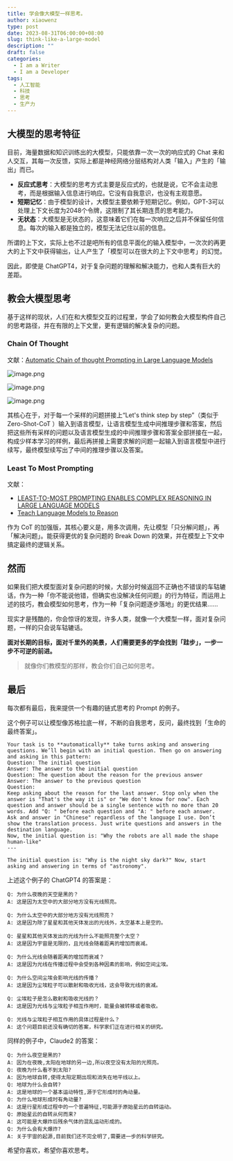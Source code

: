 ```yaml
---
title: 学会像大模型一样思考。
author: xiaowenz
type: post
date: 2023-08-31T06:00:00+08:00
slug: think-like-a-large-model
description: ""
draft: false
categories:
  - I am a Writer
  - I am a Developer
tags:
  - 人工智能
  - 科技
  - 思考
  - 生产力
---
```


## 大模型的思考特征

目前，海量数据和知识训练出的大模型，只能依靠一次一次的响应式的 Chat 来和人交互，其每一次反馈，实际上都是神经网络分层结构对人类「输入」产生的「输出」而已。

- **反应式思考**：大模型的思考方式主要是反应式的，也就是说，它不会主动思考，而是根据输入信息进行响应。它没有自我意识，也没有主观意愿。
- **短期记忆**：由于模型的设计，大模型主要依赖于短期记忆。例如，GPT-3可以处理上下文长度为2048个令牌，这限制了其长期连贯的思考能力。
- **无状态**：大模型是无状态的，这意味着它们在每一次响应之后并不保留任何信息。每次的输入都是独立的，模型无法记住以前的信息。

所谓的上下文，实际上也不过是吧所有的信息平面化的输入模型中，一次次的再更大的上下文中获得输出，让人产生了「模型可以在很大的上下文中思考」的幻觉。

因此，即使是 ChatGPT4，对于复杂问题的理解和解决能力，也和人类有巨大的差距。

## 教会大模型思考

基于这样的现状，人们在和大模型交互的过程里，学会了如何教会大模型构件自己的思考路径，并在有限的上下文里，更有逻辑的解决复杂的问题。

### Chain Of Thought

文献：[Automatic Chain of thought Prompting in Large Language Models](https://arxiv.org/abs/2210.03493)

![image.png](https://vip2.loli.io/2023/08/31/QVCzXEMawUS6GR9.png)

![image.png](https://vip2.loli.io/2023/08/31/k4YtKnBDEpMdozG.png)

![image.png](https://vip2.loli.io/2023/08/31/2VgqKIdybzE4wjf.png)

其核心在于，对于每一个采样的问题拼接上“Let's think step by step”（类似于 Zero-Shot-CoT ）输入到语言模型，让语言模型生成中间推理步骤和答案，然后把这些所有采样的问题以及语言模型生成的中间推理步骤和答案全部拼接在一起，构成少样本学习的样例，最后再拼接上需要求解的问题一起输入到语言模型中进行续写，最终模型续写出了中间的推理步骤以及答案。

### Least To Most Prompting

文献：

- [LEAST-TO-MOST PROMPTING ENABLES COMPLEX REASONING IN LARGE LANGUAGE MODELS](https://arxiv.org/abs/2205.10625)
- [Teach Language Models to Reason](http://dennyzhou.github.io/Teach-LLMs-to-Reason-KDD-2023.pdf)

作为 CoT 的加强版，其核心要义是，用多次调用，先让模型「只分解问题」，再「解决问题」。能获得更优的复杂问题的 Break Down 的效果，并在模型上下文中搞定最终的逻辑关系。

## 然而

如果我们把大模型面对复杂问题的时候，大部分时候返回不正确也不错误的车轱辘话，作为一种「你不能说他错，但确实也没解决任何问题」的行为特征，而运用上述的技巧，教会模型如何思考，作为一种「复杂问题逐步落地」的更优结果……

现实才是残酷的，你会惊讶的发现，许多人类，就像一个大模型一样，面对复杂问题，一样的只会说车轱辘话。

**面对长期的目标，面对千里外的美景，人们需要更多的学会找到「跬步」，一步一步不可逆的前进。**

> 就像你们教模型的那样，教会你们自己如何思考。

## 最后

每次都有最后，我来提供一个有趣的链式思考的 Prompt 的例子。

这个例子可以让模型像苏格拉底一样，不断的自我思考，反问，最终找到「生命的最终答案」。

```
Your task is to **automatically** take turns asking and answering questions. We’ll begin with an initial question. Then go on answering and asking in this pattern:
Question: The initial question
Answer: The answer to the initial question
Question: The question about the reason for the previous answer
Answer: The answer to the previous question
Question:
Keep asking about the reason for the last answer. Stop only when the answer is "That's the way it is" or "We don't know for now". Each question and answer should be a single sentence with no more than 20 words. Add "Q: " before each question and "A: " before each answer.
Ask and answer in "Chinese" regardless of the language I use. Don’t show the translation process. Just write questions and answers in the destination language.
Now, the initial question is: "Why the robots are all made the shape human-like"
---

The initial question is: "Why is the night sky dark?" Now, start asking and answering in terms of "astronomy".
```

上述这个例子的 ChatGPT4 的答案是：

```
Q: 为什么夜晚的天空是黑的？
A: 这是因为太空中的大部分地方没有光线照亮。

Q: 为什么太空中的大部分地方没有光线照亮？
A: 这是因为除了星星和其他天体发出的光线外，太空基本上是空的。

Q: 星星和其他天体发出的光线为什么不能照亮整个太空？
A: 这是因为宇宙是无限的，且光线会随着距离的增加而衰减。

Q: 为什么光线会随着距离的增加而衰减？
A: 这是因为光线在传播过程中会受到各种因素的影响，例如空间尘埃。

Q: 为什么空间尘埃会影响光线的传播？
A: 这是因为尘埃粒子可以散射和吸收光线，这会导致光线的衰减。

Q: 尘埃粒子是怎么散射和吸收光线的？
A: 这是因为光线与尘埃粒子相互作用时，能量会被转移或者吸收。

Q: 光线与尘埃粒子相互作用的具体过程是什么？
A: 这个问题目前还没有确切的答案，科学家们正在进行相关的研究。
```

同样的例子中，Claude2 的答案：

```
Q: 为什么夜空是黑的?
A: 因为在夜晚,太阳在地球的另一边,所以夜空没有太阳的光照亮。
Q: 夜晚为什么看不到太阳?  
A: 因为地球自转,使得太阳定期出现和消失在地平线以上。
Q: 地球为什么会自转?
A: 这是地球的一个基本运动特性,源于它形成时的角动量。
Q: 为什么地球形成时有角动量?
A: 这是行星形成过程中的一个普遍特征,可能源于原始星云的自转运动。
Q: 原始星云的自转从何而来?
A: 这可能是大爆炸后残余气体的混乱运动形成的。
Q: 为什么会有大爆炸?
A: 关于宇宙的起源,目前我们还不完全明了,需要进一步的科学研究。
```

希望你喜欢，希望你喜欢思考。